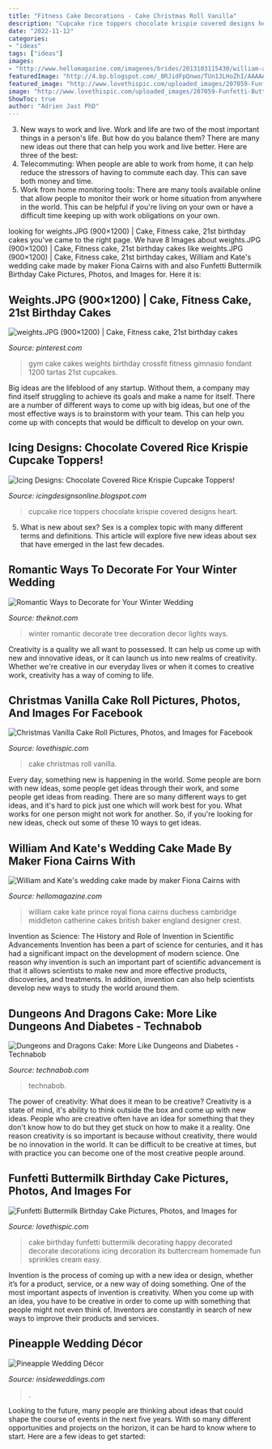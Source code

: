 ```yaml
---
title: "Fitness Cake Decorations - Cake Christmas Roll Vanilla"
description: "Cupcake rice toppers chocolate krispie covered designs heart"
date: "2022-11-12"
categories:
- "ideas"
tags: ["ideas"]
images:
- "http://www.hellomagazine.com/imagenes/brides/2013103115430/william-and-kate-wedding-cake/0-78-609/crest--a.jpg"
featuredImage: "http://4.bp.blogspot.com/_8RJidFpQnwo/TUn1JLHoZhI/AAAAAAAAEO4/k9tym9brWo8/s1600/cupcake%2Btoppers%2B016.JPG"
featured_image: "http://www.lovethispic.com/uploaded_images/207059-Funfetti-Buttermilk-Birthday-Cake.jpg"
image: "http://www.lovethispic.com/uploaded_images/207059-Funfetti-Buttermilk-Birthday-Cake.jpg"
ShowToc: true
author: "Adrien Jast PhD"
---
```



3. New ways to work and live.
Work and life are two of the most important things in a person's life. But how do you balance them? There are many new ideas out there that can help you work and live better. Here are three of the best: 
1. Telecommuting: When people are able to work from home, it can help reduce the stressors of having to commute each day. This can save both money and time. 
2. Work from home monitoring tools: There are many tools available online that allow people to monitor their work or home situation from anywhere in the world. This can be helpful if you're living on your own or have a difficult time keeping up with work obligations on your own. 

	

		
looking for weights.JPG (900×1200) | Cake, Fitness cake, 21st birthday cakes you've came to the right page. We have 8 Images about weights.JPG (900×1200) | Cake, Fitness cake, 21st birthday cakes like weights.JPG (900×1200) | Cake, Fitness cake, 21st birthday cakes, William and Kate&#039;s wedding cake made by maker Fiona Cairns with and also Funfetti Buttermilk Birthday Cake Pictures, Photos, and Images for. Here it is:
		
    
## Weights.JPG (900×1200) | Cake, Fitness Cake, 21st Birthday Cakes

<img loading=lazy src="https://i.pinimg.com/736x/ca/62/89/ca62890c424d6492902023a0e39b1abf--gym-cake-partys.jpg" onerror="this.onerror=null;this.src='https://tse3.mm.bing.net/th?id=OIP.B8qtHlg59K3kMn4dBvIypADYEg&amp;pid=15.1';" alt="weights.JPG (900×1200) | Cake, Fitness cake, 21st birthday cakes">

_Source: pinterest.com_

>gym cake cakes weights birthday crossfit fitness gimnasio fondant 1200 tartas 21st cupcakes. 

	

Big ideas are the lifeblood of any startup. Without them, a company may find itself struggling to achieve its goals and make a name for itself. There are a number of different ways to come up with big ideas, but one of the most effective ways is to brainstorm with your team. This can help you come up with concepts that would be difficult to develop on your own.

    
## Icing Designs: Chocolate Covered Rice Krispie Cupcake Toppers!

<img loading=lazy src="http://4.bp.blogspot.com/_8RJidFpQnwo/TUn1JLHoZhI/AAAAAAAAEO4/k9tym9brWo8/s1600/cupcake%2Btoppers%2B016.JPG" onerror="this.onerror=null;this.src='https://tse3.mm.bing.net/th?id=OIP.73dneJAkmR_lnBUPEjcgqAHaKw&amp;pid=15.1';" alt="Icing Designs: Chocolate Covered Rice Krispie Cupcake Toppers!">

_Source: icingdesignsonline.blogspot.com_

>cupcake rice toppers chocolate krispie covered designs heart. 

	

5. What is new about sex?
Sex is a complex topic with many different terms and definitions. This article will explore five new ideas about sex that have emerged in the last few decades.

    
## Romantic Ways To Decorate For Your Winter Wedding

<img loading=lazy src="https://apis.xogrp.com/media-api/images/a35af7e4-2a2c-4a98-a9d9-355b5e66e491" onerror="this.onerror=null;this.src='https://tse2.mm.bing.net/th?id=OIP.yCLH9wVEcDJJuLoNwttP4AHaJ4&amp;pid=15.1';" alt="Romantic Ways to Decorate for Your Winter Wedding">

_Source: theknot.com_

>winter romantic decorate tree decoration decor lights ways. 

	

Creativity is a quality we all want to possessed. It can help us come up with new and innovative ideas, or it can launch us into new realms of creativity. Whether we're creative in our everyday lives or when it comes to creative work, creativity has a way of coming to life.

    
## Christmas Vanilla Cake Roll Pictures, Photos, And Images For Facebook

<img loading=lazy src="http://www.lovethispic.com/uploaded_images/145440-Christmas-Vanilla-Cake-Roll.jpg?1" onerror="this.onerror=null;this.src='https://tse4.mm.bing.net/th?id=OIP.ZBAn6hVOKZKpNdl2S7yWkAHaTW&amp;pid=15.1';" alt="Christmas Vanilla Cake Roll Pictures, Photos, and Images for Facebook">

_Source: lovethispic.com_

>cake christmas roll vanilla. 

	

Every day, something new is happening in the world. Some people are born with new ideas, some people get ideas through their work, and some people get ideas from reading. There are so many different ways to get ideas, and it's hard to pick just one which will work best for you. What works for one person might not work for another. So, if you're looking for new ideas, check out some of these 10 ways to get ideas.

    
## William And Kate&#039;s Wedding Cake Made By Maker Fiona Cairns With

<img loading=lazy src="http://www.hellomagazine.com/imagenes/brides/2013103115430/william-and-kate-wedding-cake/0-78-609/crest--a.jpg" onerror="this.onerror=null;this.src='https://tse2.mm.bing.net/th?id=OIP.vSoLcUO4_sg_HE8JMLhRBwHaKN&amp;pid=15.1';" alt="William and Kate&#039;s wedding cake made by maker Fiona Cairns with">

_Source: hellomagazine.com_

>william cake kate prince royal fiona cairns duchess cambridge middleton catherine cakes british baker england designer crest. 

	

Invention as Science: The History and Role of Invention in Scientific Advancements
Invention has been a part of science for centuries, and it has had a significant impact on the development of modern science. One reason why invention is such an important part of scientific advancement is that it allows scientists to make new and more effective products, discoveries, and treatments. In addition, invention can also help scientists develop new ways to study the world around them.

    
## Dungeons And Dragons Cake: More Like Dungeons And Diabetes - Technabob

<img loading=lazy src="https://technabob.com/blog/wp-content/uploads/2013/09/d_d_cake_1-600x477.jpg" onerror="this.onerror=null;this.src='https://tse1.mm.bing.net/th?id=OIP.8_IoaKuFDO6T9JHt1owLbwHaF4&amp;pid=15.1';" alt="Dungeons and Dragons Cake: More Like Dungeons and Diabetes - Technabob">

_Source: technabob.com_

>technabob. 

	

The power of creativity: What does it mean to be creative?
Creativity is a state of mind, it's ability to think outside the box and come up with new ideas. People who are creative often have an idea for something that they don't know how to do but they get stuck on how to make it a reality. One reason creativity is so important is because without creativity, there would be no innovation in the world. It can be difficult to be creative at times, but with practice you can become one of the most creative people around.

    
## Funfetti Buttermilk Birthday Cake Pictures, Photos, And Images For

<img loading=lazy src="http://www.lovethispic.com/uploaded_images/207059-Funfetti-Buttermilk-Birthday-Cake.jpg" onerror="this.onerror=null;this.src='https://tse3.mm.bing.net/th?id=OIP.XmmI_2-mwIIwlHh1jirKMgHaKu&amp;pid=15.1';" alt="Funfetti Buttermilk Birthday Cake Pictures, Photos, and Images for">

_Source: lovethispic.com_

>cake birthday funfetti buttermilk decorating happy decorated decorate decorations icing decoration its buttercream homemade fun sprinkles cream easy. 

	

Invention is the process of coming up with a new idea or design, whether it’s for a product, service, or a new way of doing something. One of the most important aspects of invention is creativity. When you come up with an idea, you have to be creative in order to come up with something that people might not even think of. Inventors are constantly in search of new ways to improve their products and services.

    
## Pineapple Wedding Décor

<img loading=lazy src="https://media2.insideweddings.com/images/YiiKSoBoKww70L3peXYg.original.jpg" onerror="this.onerror=null;this.src='https://tse2.mm.bing.net/th?id=OIP.S8CvPSGv12USXAEByDwf4AHaLH&amp;pid=15.1';" alt="Pineapple Wedding Décor">

_Source: insideweddings.com_

>. 

	

Looking to the future, many people are thinking about ideas that could shape the course of events in the next five years. With so many different opportunities and projects on the horizon, it can be hard to know where to start. Here are a few ideas to get started: 

